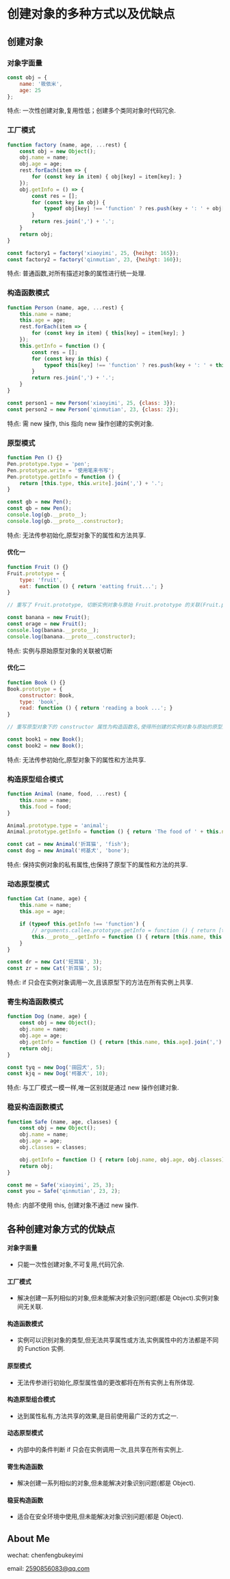 # 创建对象的多种方式以及优缺点

## 创建对象

### 对象字面量

```js
const obj = {
    name: '筱依米',
    age: 25
};
```

特点: 一次性创建对象,复用性低；创建多个类同对象时代码冗余.





### 工厂模式

```js
function factory (name, age, ...rest) {
    const obj = new Object();
    obj.name = name;
    obj.age = age;
    rest.forEach(item => {
        for (const key in item) { obj[key] = item[key]; }
    });
    obj.getInfo = () => {
        const res = [];
        for (const key in obj) {
            typeof obj[key] !== 'function' ? res.push(key + ': ' + obj[key]) : '';
        }
        return res.join(',') + '.';
    }
    return obj;
}

const factory1 = factory('xiaoyimi', 25, {heihgt: 165});
const factory2 = factory('qinmutian', 23, {heihgt: 160});
```

特点: 普通函数,对所有描述对象的属性进行统一处理.





### 构造函数模式

```js
function Person (name, age, ...rest) {
    this.name = name;
    this.age = age;
    rest.forEach(item => {
        for (const key in item) { this[key] = item[key]; }
    });
    this.getInfo = function () {
        const res = [];
        for (const key in this) {
            typeof this[key] !== 'function' ? res.push(key + ': ' + this[key]) : '';
        }
        return res.join(',') + '.';
    }
}

const person1 = new Person('xiaoyimi', 25, {class: 3});
const person2 = new Person('qinmutian', 23, {class: 2});
```

特点: 需 new 操作, this 指向 new 操作创建的实例对象.





### 原型模式

```js
function Pen () {}
Pen.prototype.type = 'pen';
Pen.prototype.write = '使用笔来书写';
Pen.prototype.getInfo = function () {
    return [this.type, this.write].join(',') + '.';
}

const gb = new Pen();
const qb = new Pen();
console.log(gb.__proto__);
console.log(gb.__proto__.constructor);
```

特点: 无法传参初始化,原型对象下的属性和方法共享.



#### 优化一

```js
function Fruit () {}
Fruit.prototype = {
    type: 'fruit',
    eat: function () { return 'eatting fruit...'; }
}

// 重写了 Fruit.prototype, 切断实例对象与原始 Fruit.prototype 的关联(Fruit.prototype.constructor = Object())

const banana = new Fruit();
const orage = new Fruit();
console.log(banana.__proto__);
console.log(banana.__proto__.constructor);
```

特点: 实例与原始原型对象的关联被切断



#### 优化二

```js
function Book () {}
Book.prototype = {
    constructor: Book,
    type: 'book',
    read: function () { return 'reading a book ...'; }
}

// 重写原型对象下的 constructor 属性为构造函数名,使得所创建的实例对象与原始的原型对象保持关联.

const book1 = new Book();
const book2 = new Book();
```

特点: 无法传参初始化,原型对象下的属性和方法共享.





### 构造原型组合模式

```js
function Animal (name, food, ...rest) {
    this.name = name;
    this.food = food;
}

Animal.prototype.type = 'animal';
Animal.prototype.getInfo = function () { return 'The food of ' + this.name + '\' is ' + this.food;  }

const cat = new Animal('折耳猫', 'fish');
const dog = new Animal('柯基犬', 'bone');
```

特点: 保持实例对象的私有属性,也保持了原型下的属性和方法的共享.





### 动态原型模式

```js
function Cat (name, age) {
    this.name = name;
    this.age = age;

    if (typeof this.getInfo !== 'function') {
        // arguments.callee.prototype.getInfo = function () { return [this.name, this.age].join(',') + '.'; }
        this.__proto__.getInfo = function () { return [this.name, this.age].join(',') + '.'; }
    }
}

const dr = new Cat('短耳猫', 3);
const zr = new Cat('折耳猫', 5);
```

特点: if 只会在实例对象调用一次,且该原型下的方法在所有实例上共享.





### 寄生构造函数模式

```js
function Dog (name, age) {
    const obj = new Object();
    obj.name = name;
    obj.age = age;
    obj.getInfo = function () { return [this.name, this.age].join(',') + '.'; }
    return obj;
}

const tyq = new Dog('田园犬', 5);
const kjq = new Dog('柯基犬', 10);
```

特点: 与工厂模式一模一样,唯一区别就是通过 new 操作创建对象.





### 稳妥构造函数模式

```js
function Safe (name, age, classes) {
    const obj = new Object();
    obj.name = name;
    obj.age = age;
    obj.classes = classes;

    obj.getInfo = function () { return [obj.name, obj.age, obj.classes].join(',') + '.'; }
    return obj;
}

const me = Safe('xiaoyimi', 25, 3);
const you = Safe('qinmutian', 23, 2);
```

特点: 内部不使用 this, 创建对象不通过 new 操作.





## 各种创建对象方式的优缺点

#### 对象字面量

- 只能一次性创建对象,不可复用,代码冗余.



#### 工厂模式

- 解决创建一系列相似的对象,但未能解决对象识别问题(都是 Object).实例对象间无关联.



#### 构造函数模式

- 实例可以识别对象的类型,但无法共享属性或方法,实例属性中的方法都是不同的 Function 实例.



#### 原型模式

- 无法传参进行初始化,原型属性值的更改都将在所有实例上有所体现.



#### 构造原型组合模式

- 达到属性私有,方法共享的效果,是目前使用最广泛的方式之一.



#### 动态原型模式

- 内部中的条件判断 if 只会在实例调用一次,且共享在所有实例上.



#### 寄生构造函数

- 解决创建一系列相似的对象,但未能解决对象识别问题(都是 Object).



#### 稳妥构造函数

- 适合在安全环境中使用,但未能解决对象识别问题(都是 Object).







## About Me

wechat: chenfengbukeyimi

email: 2590856083@qq.com


